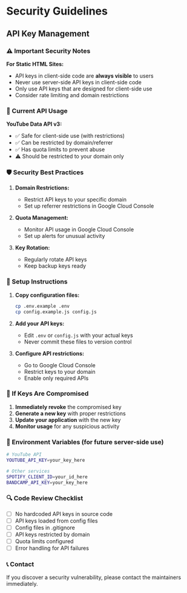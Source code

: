 # Security Guidelines

## API Key Management

### ⚠️ Important Security Notes

**For Static HTML Sites:**
- API keys in client-side code are **always visible** to users
- Never use server-side API keys in client-side code
- Only use API keys that are designed for client-side use
- Consider rate limiting and domain restrictions

### 🔐 Current API Usage

**YouTube Data API v3:**
- ✅ Safe for client-side use (with restrictions)
- ✅ Can be restricted by domain/referrer
- ✅ Has quota limits to prevent abuse
- ⚠️ Should be restricted to your domain only

### 🛡️ Security Best Practices

1. **Domain Restrictions:**
   - Restrict API keys to your specific domain
   - Set up referrer restrictions in Google Cloud Console

2. **Quota Management:**
   - Monitor API usage in Google Cloud Console
   - Set up alerts for unusual activity

3. **Key Rotation:**
   - Regularly rotate API keys
   - Keep backup keys ready

### 🔧 Setup Instructions

1. **Copy configuration files:**
   ```bash
   cp .env.example .env
   cp config.example.js config.js
   ```

2. **Add your API keys:**
   - Edit `.env` or `config.js` with your actual keys
   - Never commit these files to version control

3. **Configure API restrictions:**
   - Go to Google Cloud Console
   - Restrict keys to your domain
   - Enable only required APIs

### 🚨 If Keys Are Compromised

1. **Immediately revoke** the compromised key
2. **Generate a new key** with proper restrictions
3. **Update your application** with the new key
4. **Monitor usage** for any suspicious activity

### 📝 Environment Variables (for future server-side use)

```bash
# YouTube API
YOUTUBE_API_KEY=your_key_here

# Other services
SPOTIFY_CLIENT_ID=your_id_here
BANDCAMP_API_KEY=your_key_here
```

### 🔍 Code Review Checklist

- [ ] No hardcoded API keys in source code
- [ ] API keys loaded from config files
- [ ] Config files in .gitignore
- [ ] API keys restricted by domain
- [ ] Quota limits configured
- [ ] Error handling for API failures

### 📞 Contact

If you discover a security vulnerability, please contact the maintainers immediately.